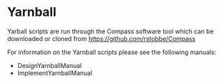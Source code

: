 # Yarnball

Yarball scripts are run through the Compass software tool which can be
downloaded or cloned from https://github.com/rstobbe/Compass

For information on the Yarnball scripts please see the following manuals:
* DesignYarnballManual
* ImplementYarnballManual

